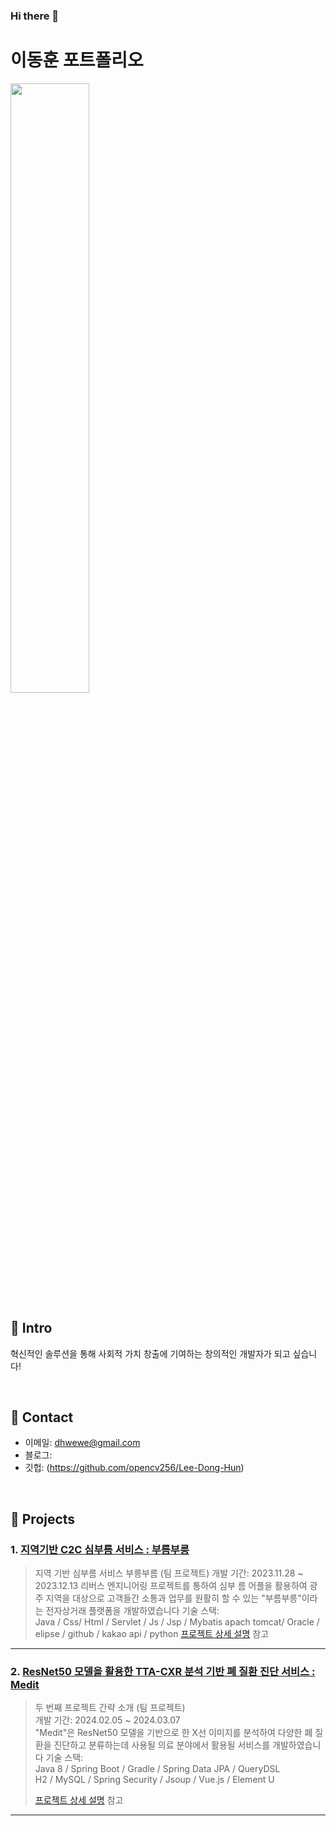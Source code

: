 ### Hi there 👋

<!--
**opencv256/opencv256** is a ✨ _special_ ✨ repository because its `README.md` (this file) appears on your GitHub profile.

Here are some ideas to get you started:

- 🔭 I’m currently working on ...
- 🌱 I’m currently learning ...
- 👯 I’m looking to collaborate on ...
- 🤔 I’m looking for help with ...
- 💬 Ask me about ...
- 📫 How to reach me: ...
- 😄 Pronouns: ...
- ⚡ Fun fact: ...
-->


# 이동훈 포트폴리오
<img src="https://www.google.com/url?sa=i&url=https%3A%2F%2Fwww.venturesquare.net%2F756051&psig=AOvVaw0eCjhiwnxNGNxF53vTEyne&ust=1710256416369000&source=images&cd=vfe&opi=89978449&ved=0CBIQjRxqFwoTCMDm8-K_7IQDFQAAAAAdAAAAABAK" width="50%" height="50%">

</br>

## :pushpin: Intro
혁신적인 솔루션을 통해 사회적 가치 창출에 기여하는 창의적인 개발자가 되고 싶습니다!

</br>

## :pushpin: Contact
- 이메일: dhwewe@gmail.com
- 블로그: 
- 깃헙: (https://github.com/opencv256/Lee-Dong-Hun)

</br>

## :pushpin: Projects
### 1. [지역기반 C2C 심부름 서비스 : 부름부릉](https://github.com/2021-SMHRD-KDT-AI-15/BB)
> 지역 기반 심부름 서비스 부릉부름 (팀 프로젝트)
> 개발 기간: 2023.11.28 ~ 2023.12.13
> 리버스 엔지니어링 프로젝트를 통하여 심부 름 어플을 활용하여 광주 지역을 대상으로 고객들간 소통과 업무를 원활히 할 수 있는 "부름부릉"이라는 전자상거래 플랫폼을 개발하였습니다 
>기술 스택:  
>Java / Css/ Html / Servlet / Js / Jsp / Mybatis
>apach tomcat/ Oracle / elipse / github / kakao api / python
>[프로젝트 상세 설명](https://github.com/2021-SMHRD-KDT-AI-15/BB) 참고
> 
---

### 2. [ResNet50 모델을 활용한 TTA-CXR 분석 기반 폐 질환 진단 서비스 : Medit](https://github.com/not-null-i-want/medit)
>두 번째 프로젝트 간략 소개  (팀 프로젝트)  
>개발 기간: 2024.02.05 ~ 2024.03.07  
>"Medit"은 ResNet50 모델을 기반으로 한  X선 이미지를 분석하여 다양한 폐 질환을 진단하고 분류하는데 사용될 의료 분야에서 활용될 서비스를 개발하였습니다
>기술 스택:  
>Java 8 / Spring Boot / Gradle / Spring Data JPA / QueryDSL  
>H2 / MySQL / Spring Security / Jsoup / Vue.js / Element U  
>  
>[프로젝트 상세 설명](https://github.com/not-null-i-want/medit) 참고

---
